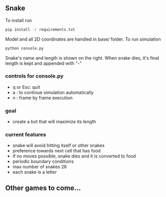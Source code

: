 ## Snake
To install run
```bash
pip install -r requirements.txt
```
Model and all 2D coordinates are handled in base/ folder. To run simulation
```bash
python console.py
```
Snake's name and length is shown on the right. When snake dies, it's final length is kept and appended with "-"
### controls for console.py
* q or Esc: quit
* a : to continue simulation automatically
* n : frame by frame execution
### goal
* create a bot that will maximize its length

### current features
* snake will avoid hitting itself or other snakes
* preference towards next cell that has food
* if no moves possible, snake dies and it is converted to food
* periodic boundary conditions
* max number of snakes 26
* each snake is a letter


## Other games to come...